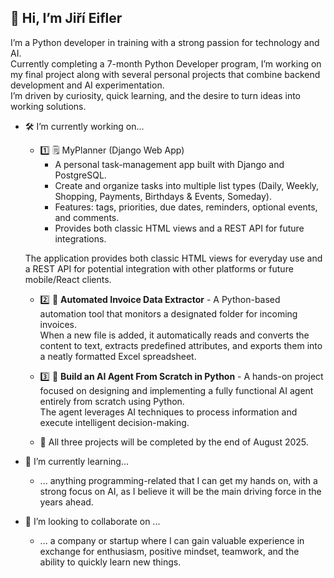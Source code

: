 ## 👋 Hi, I’m Jiří Eifler

I’m a Python developer in training with a strong passion for technology and AI.  
Currently completing a 7-month Python Developer program, I’m working on my final project along with several personal projects that combine backend development and AI experimentation.  
I’m driven by curiosity, quick learning, and the desire to turn ideas into working solutions.

- 🛠 I’m currently working on...
   
  - 1️⃣ 🗒 MyPlanner (Django Web App)
	- A personal task-management app built with Django and PostgreSQL.
	- Create and organize tasks into multiple list types (Daily, Weekly, Shopping, Payments, Birthdays & Events, Someday).
	- Features: tags, priorities, due dates, reminders, optional events, and comments.
	- Provides both classic HTML views and a REST API for future integrations.
  
   The application provides both classic HTML views for everyday use and a REST API for potential integration with other platforms or future mobile/React clients.

  - 2️⃣ 📄 **Automated Invoice Data Extractor** - A Python-based automation tool that monitors a designated folder for incoming invoices.  
    When a new file is added, it automatically reads and converts the content to text, extracts predefined attributes, and exports them into a neatly formatted Excel spreadsheet.

  - 3️⃣ 🤖 **Build an AI Agent From Scratch in Python** - A hands-on project focused on designing and implementing a fully functional AI agent entirely from scratch using Python.  
    The agent leverages AI techniques to process information and execute intelligent decision-making.

  - 📌 All three projects will be completed by the end of August 2025.

- 🌱 I’m currently learning...
  - ... anything programming-related that I can get my hands on, with a strong focus on AI, as I believe it will be the main driving force in the years ahead.
    
- 🤝 I’m looking to collaborate on ...
  - ... a company or startup where I can gain valuable experience in exchange for enthusiasm, positive mindset, teamwork, and the ability to quickly learn new things.

<!--
**JirkaEifler/JirkaEifler** is a ✨ _special_ ✨ repository because its `README.md` (this file) appears on your GitHub profile.

Here are some ideas to get you started:

- 🔭 I’m currently working on ...
- 🌱 I’m currently learning ...
- 👯 I’m looking to collaborate on ...
- 🤔 I’m looking for help with ...
- 💬 Ask me about ...
- 📫 How to reach me: ...
- 😄 Pronouns: ...
- ⚡ Fun fact: ...
-->
